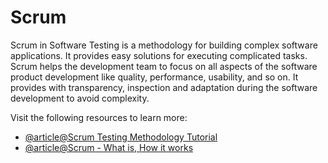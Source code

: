 # Scrum

Scrum in Software Testing is a methodology for building complex software applications. It provides easy solutions for executing complicated tasks. Scrum helps the development team to focus on all aspects of the software product development like quality, performance, usability, and so on. It provides with transparency, inspection and adaptation during the software development to avoid complexity.

Visit the following resources to learn more:

- [@article@Scrum Testing Methodology Tutorial](https://www.guru99.com/scrum-testing-beginner-guide.html)
- [@article@Scrum - What is, How it works](https://www.atlassian.com/agile/scrum)
